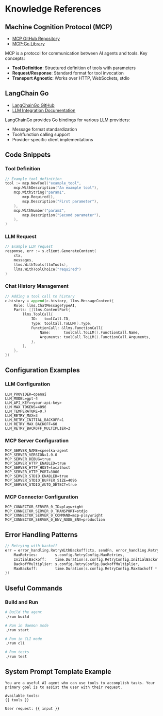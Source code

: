 # Knowledge References

## Machine Cognition Protocol (MCP)

- [MCP GitHub Repository](https://github.com/machine-cognition-protocol/machine-cognition-protocol)
- [MCP-Go Library](https://github.com/mark3labs/mcp-go)

MCP is a protocol for communication between AI agents and tools. Key concepts:
- **Tool Definition**: Structured definition of tools with parameters
- **Request/Response**: Standard format for tool invocation
- **Transport Agnostic**: Works over HTTP, WebSockets, stdio

## LangChain Go

- [LangChainGo GitHub](https://github.com/tmc/langchaingo)
- [LLM Integration Documentation](https://pkg.go.dev/github.com/tmc/langchaingo/llms)

LangChainGo provides Go bindings for various LLM providers:
- Message format standardization
- Tool/function calling support
- Provider-specific client implementations

## Code Snippets

### Tool Definition

```go
// Example tool definition
tool := mcp.NewTool("example_tool",
    mcp.WithDescription("An example tool"),
    mcp.WithString("param1",
        mcp.Required(),
        mcp.Description("First parameter"),
    ),
    mcp.WithNumber("param2",
        mcp.Description("Second parameter"),
    ),
)
```

### LLM Request

```go
// Example LLM request
response, err := s.client.GenerateContent(
    ctx,
    messages,
    llms.WithTools(llmTools),
    llms.WithToolChoice("required")
)
```

### Chat History Management

```go
// Adding a tool call to history
c.history = append(c.history, llms.MessageContent{
    Role: llms.ChatMessageTypeAI,
    Parts: []llms.ContentPart{
        llms.ToolCall{
            ID:   toolCall.ID,
            Type: toolCall.ToLLM().Type,
            FunctionCall: &llms.FunctionCall{
                Name:      toolCall.ToLLM().FunctionCall.Name,
                Arguments: toolCall.ToLLM().FunctionCall.Arguments,
            },
        },
    },
})
```

## Configuration Examples

### LLM Configuration

```
LLM_PROVIDER=openai
LLM_MODEL=gpt-4
LLM_API_KEY=<your-api-key>
LLM_MAX_TOKENS=4096
LLM_TEMPERATURE=0.7
LLM_RETRY_MAX=3
LLM_RETRY_INITIAL_BACKOFF=1
LLM_RETRY_MAX_BACKOFF=60
LLM_RETRY_BACKOFF_MULTIPLIER=2
```

### MCP Server Configuration

```
MCP_SERVER_NAME=speelka-agent
MCP_SERVER_VERSION=1.0.0
MCP_SERVER_DEBUG=true
MCP_SERVER_HTTP_ENABLED=true
MCP_SERVER_HTTP_HOST=localhost
MCP_SERVER_HTTP_PORT=3000
MCP_SERVER_STDIO_ENABLED=true
MCP_SERVER_STDIO_BUFFER_SIZE=4096
MCP_SERVER_STDIO_AUTO_DETECT=true
```

### MCP Connector Configuration

```
MCP_CONNECTOR_SERVER_0_ID=playwright
MCP_CONNECTOR_SERVER_0_TRANSPORT=stdio
MCP_CONNECTOR_SERVER_0_COMMAND=mcp-playwright
MCP_CONNECTOR_SERVER_0_ENV_NODE_ENV=production
```

## Error Handling Patterns

```go
// Retrying with backoff
err = error_handling.RetryWithBackoff(ctx, sendFn, error_handling.RetryConfig{
    MaxRetries:        s.config.RetryConfig.MaxRetries,
    InitialBackoff:    time.Duration(s.config.RetryConfig.InitialBackoff * float64(time.Second)),
    BackoffMultiplier: s.config.RetryConfig.BackoffMultiplier,
    MaxBackoff:        time.Duration(s.config.RetryConfig.MaxBackoff * float64(time.Second)),
})
```

## Useful Commands

### Build and Run

```bash
# Build the agent
./run build

# Run in daemon mode
./run start

# Run in CLI mode
./run cli

# Run tests
./run test
```

## System Prompt Template Example

```
You are a useful AI agent who can use tools to accomplish tasks. Your primary goal is to assist the user with their request.

Available tools:
{{ tools }}

User request: {{ input }}
```